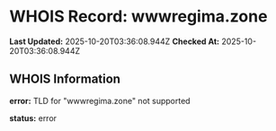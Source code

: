 # WHOIS Record: wwwregima.zone

**Last Updated:** 2025-10-20T03:36:08.944Z
**Checked At:** 2025-10-20T03:36:08.944Z

## WHOIS Information

**error:** TLD for "wwwregima.zone" not supported

**status:** error

